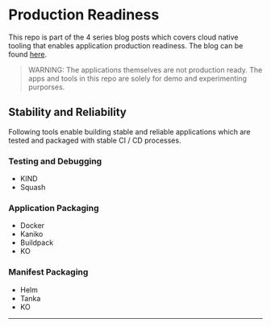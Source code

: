 # Production Readiness

This repo is part of the 4 series blog posts which covers cloud native tooling that enables application production readiness. The blog can be found [here]().

> WARNING: The applications themselves are not production ready. The apps and tools in this repo are solely for demo and experimenting purporses.


## Stability and Reliability

Following tools enable building stable and reliable applications which are tested and packaged with stable CI / CD processes.

### Testing and Debugging

- KIND
- Squash

### Application Packaging

- Docker
- Kaniko
- Buildpack
- KO

### Manifest Packaging

- Helm
- Tanka
- KO

---
